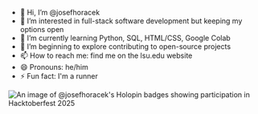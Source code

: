 - 👋 Hi, I’m @josefhoracek
- 👀 I’m interested in full-stack software development but keeping my options open
- 🌱 I’m currently learning Python, SQL, HTML/CSS, Google Colab
- 💞️ I’m beginning to explore contributing to open-source projects
- 📫 How to reach me: find me on the lsu.edu website
- 😄 Pronouns: he/him
- ⚡ Fun fact: I'm a runner

![An image of @josefhoracek's Holopin badges showing participation in Hacktoberfest 2025](https://holopin.me/josefhoracek)

<!---
josefhoracek/josefhoracek is a ✨ special ✨ repository because its `README.md` (this file) appears on your GitHub profile.
You can click the Preview link to take a look at your changes.
--->
